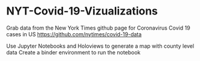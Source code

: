 # NYT-Covid-19-Vizualizations

Grab data from the New York Times github page for Coronavirus Covid 19 cases in US https://github.com/nytimes/covid-19-data

Use Jupyter Notebooks and Holoviews to generate a map with county level data
Create a binder environment to run the notebook
